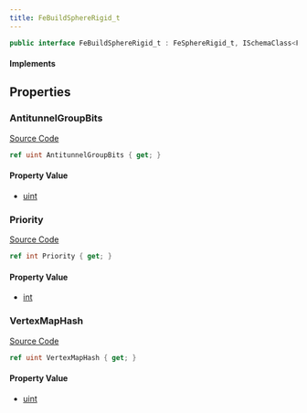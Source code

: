 ```yaml
---
title: FeBuildSphereRigid_t
---
```


```csharp
public interface FeBuildSphereRigid_t : FeSphereRigid_t, ISchemaClass<FeSphereRigid_t>, ISchemaClass<FeBuildSphereRigid_t>, ISchemaField, ISchemaClass, INativeHandle
```

#### Implements

## Properties

### AntitunnelGroupBits

[Source Code](https://github.com/swiftly-solution/swiftlys2/blob/main/managed/src/SwiftlyS2.Generated/Schemas/Interfaces/FeBuildSphereRigid_t.cs#L21)

```csharp
ref uint AntitunnelGroupBits { get; }
```

#### Property Value

- [uint](https://learn.microsoft.com/dotnet/api/system.uint32)

### Priority

[Source Code](https://github.com/swiftly-solution/swiftlys2/blob/main/managed/src/SwiftlyS2.Generated/Schemas/Interfaces/FeBuildSphereRigid_t.cs#L17)

```csharp
ref int Priority { get; }
```

#### Property Value

- [int](https://learn.microsoft.com/dotnet/api/system.int32)

### VertexMapHash

[Source Code](https://github.com/swiftly-solution/swiftlys2/blob/main/managed/src/SwiftlyS2.Generated/Schemas/Interfaces/FeBuildSphereRigid_t.cs#L19)

```csharp
ref uint VertexMapHash { get; }
```

#### Property Value

- [uint](https://learn.microsoft.com/dotnet/api/system.uint32)

